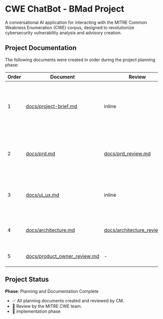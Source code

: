 # CWE ChatBot - BMad Project

A conversational AI application for interacting with the MITRE Common Weakness Enumeration (CWE) corpus, designed to revolutionize cybersecurity vulnerability analysis and advisory creation.

## Project Documentation

The following documents were created in order during the project planning phase:

| Order | Document | Review | Description |
|-------|----------|---------|-------------|
| 1 | [docs/project-brief.md](docs/project-brief.md) | inline | Executive summary and problem statement defining the project vision and user personas |
| 2 | [docs/prd.md](docs/prd.md) | [docs/prd_review.md](docs/prd_review.md) | Detailed functional and non-functional requirements with user stories |
| 3 | [docs/ui_ux.md](docs/ui_ux.md) | inline | User interface and user experience design specifications |
| 4 | [docs/architecture.md](docs/architecture.md) | [docs/architecture_review.md](docs/architecture_review.md) | Complete technical architecture and system design |
| 5 | [docs/product_owner_review.md](docs/product_owner_review.md) | - | Final product owner review and approval |


## Project Status

**Phase**: Planning and Documentation Complete
- ✅ All planning documents created and reviewed by CM. 
- 🔄 Review by the MITRE CWE team.
- 🔄 implementation phase